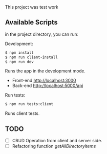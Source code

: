 This project was test work

## Available Scripts
in the project directory, you can run:

Development:
```sh
$ npm install
$ npm run client-install
$ npm run dev
```
Runs the app in the development mode.<br>

- Front-end [http://localhost:3000](http://localhost:3000)
- Back-end [http://localhost:5000/api](http://localhost:5000/api)

Run tests:
```sh
$ npm run tests:client
```
Runs client tests.<br>

## TODO
- [ ] CRUD Operation from client and server side.
- [ ] Refactoring function _getAllDirectoryItems_
